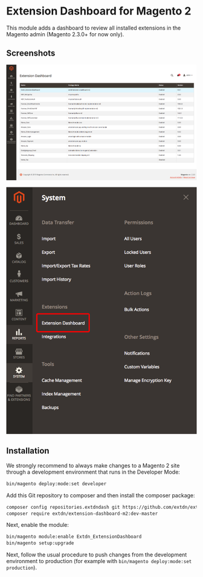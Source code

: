 # Extension Dashboard for Magento 2
This module adds a dashboard to review all installed extensions in the Magento admin (Magento 2.3.0+ for now only).

## Screenshots
![Screenshot Dashboard](docs/extension_dashboard.png?raw=true")

![Screenshot Admin > System > Extension Dashboard](docs/admin_menu_entry.png?raw=true)

## Installation
We strongly recommend to always make changes to a Magento 2 site through a development environment that runs in the Developer Mode:
```bash
bin/magento deploy:mode:set developer
```

Add this Git repository to composer and then install the composer package:
```bash
composer config repositories.extdndash git https://github.com/extdn/extension-dashboard-m2.git
composer require extdn/extension-dashboard-m2:dev-master
```

Next, enable the module:
```bash
bin/magento module:enable Extdn_ExtensionDashboard
bin/magento setup:upgrade
```

Next, follow the usual procedure to push changes from the development environment to production (for example with `bin/magento deploy:mode:set production`).
